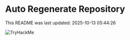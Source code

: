 # Auto Regenerate Repository

This README was last updated: 2025-10-13 05:44:26

 ![TryHackMe](https://tryhackme.com/badge/533634)